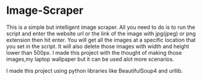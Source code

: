 # Image-Scraper

This is a simple but intelligent image scraper.
All you need to do is to run the script and enter the website url or the link of the image with jpg(jpeg) or png extension then hit enter.
You will get all the images at a specific location that you set in the script.
It will also delete those images with width and height lower than 500px.
I made this project with the thought of making those images,my laptop wallpaper but it can be used alot more scenarios.

I made this project using python libraries like BeautifulSoup4 and urllib.
